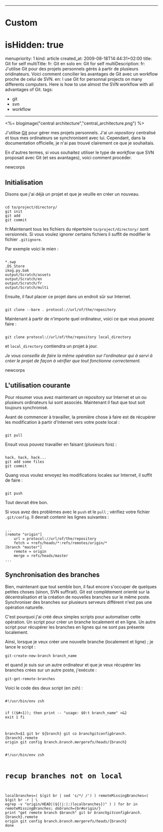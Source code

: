 -----

# Custom 
# isHidden:       true
menupriority:   1
kind:           article
created_at:           2009-08-18T14:44:31+02:00
title: Git for self
multiTitle: 
    fr: Git en solo
    en: Git for self
multiDescription:
    fr: J'utilise Git pour des projets personnels gérés à partir de plusieurs oridinateurs. Voici comment concilier les avantages de Git avec un workflow proche de celui de SVN.
    en: I use Git for personnal projects on many differents computers. Here is how to use almost the SVN workflow with all advantages of Git.
tags:
  - git
  - svn
  - workflow

-----

<%= blogimage("central architecture","central_architecture.png") %>

J'utilise [Git](http://www.git-scm.org/) pour gérer mes projets personnels.
J'ai un *repository* centralisé et tous mes ordinateurs se synchronisent avec lui.
Cependant, dans la documentation officielle, je n'ai pas trouvé clairement ce que je souhaitais.



En d'autres termes, si vous souhaitez utiliser le type de *workflow* que SVN proposait avec Git (et ses avantages), voici comment procéder.

newcorps

## Initialisation

Disons que j'ai déjà un projet et que je veuille en créer un nouveau.


<div>
<code class="zsh">
cd to/project/directory/
git init
git add
git commit
</code>
</div>


fr:Maintenant tous les fichiers du répertoire <code>to/project/directory/</code> sont *versionnés*. Si vous voulez ignorer certains fichiers il suffit de modifier le fichier <code>.gitignore</code>.


Par exemple voici le mien : 
<div>
<code class="zsh">
*.swp
.DS_Store
ikog.py.bak
output/Scratch/assets
output/Scratch/en
output/Scratch/fr
output/Scratch/multi
</code>
</div>


Ensuite, il faut placer ce projet dans un endroit sûr sur Internet.

<div>
<code class="zsh">
git clone --bare . protocol://url/of/the/repository
</code>
</div>


Maintenant à partir de n'importe quel ordinateur, voici ce que vous pouvez faire : 

<div>
<code class="zsh">
git clone protocol://url/of/the/repository local_directory
</code>
</div>


et <code>local_directory</code> contiendra un projet à jour.

<div class="encadre"><em>

Je vous conseille de faire la même opération sur l'ordinateur qui à servi à créer le projet de façon à vérifier que tout fonctionne correctement.
</em>
</div>

newcorps

## L'utilisation courante


Pour résumer vous avez maintenant un repository sur Internet et un ou plusieurs ordinateurs lui sont associés. Maintenant il faut que tout soit toujours synchronisé.



Avant de commencer à travailler, la première chose à faire est de récupérer les modification à partir d'Internet vers votre poste local : 

<div>
<code class="zsh">
git pull
</code>
</div>


Ensuit vous pouvez travailler en faisant (plusieurs fois) : 

<div>
<code class="zsh">
hack, hack, hack...
git add some files
git commit
</code>
</div>



Quang vous voulez envoyez les modifications locales sur Internet, il suffit de faire :


<div>
<code class="zsh">
git push
</code>
</div>


Tout devrait être bon.



Si vous avez des problèmes avec le <code>push</code> et le <code>pull</code> ; vérifiez votre fichier <code>.git/config</code>. Il devrait contenir les lignes suivantes :


<div>
<code class="zsh">
...
[remote "origin"]
	url = protocol://url/of/the/repository
	fetch = +refs/heads/*:refs/remotes/origin/*
[branch "master"]
	remote = origin
	merge = refs/heads/master
...
</code>
</div>

## Synchronisation des branches



Bien, maintenant que tout semble bon, il faut encore s'occuper de quelques petites choses (sinon, SVN suffirait).
Git est complètement orienté sur la décentralisation et la création de nouvelles branches sur le même poste. Synchroniser des branches sur plusieurs serveurs différent n'est pas une opération naturelle.



C'est pourquoi j'ai créé deux simples scripts pour automatiser cette opération. Un script pour créer un branche localement et en ligne. Un autre script pour récupérer les branches en lignes qui ne sont pas présente localement.


Ainsi, lorsque je veux créer une nouvelle branche (localement et ligne) ; je lance le script :


<code class="zsh">git-create-new-branch branch_name</code>



et quand je suis sur un autre ordinateur et que je veux récupérer les branches crées sur un autre poste, j'exécute :


<code class="zsh">git-get-remote-branches</code>


Voici le code des deux script (en zsh) : 

<div>
<code class="zsh" file="git-create-new-branch">
#!/usr/bin/env zsh

if (($#<1)); then
    print -- "usage: $0:t branch_name" >&2
    exit 1
fi

branch=$1
git br ${branch}
git co ${branch}
git config branch.${branch}.remote origin
git config branch.${branch}.merge refs/heads/${branch}
</code>
</div>

<div>
<code class="zsh" file="git-get-remote-branches">
#!/usr/bin/env zsh

# recup branches not on local
localbranches=( $(git br | sed 's/\*/ /') )
remoteMissingBranches=( $(git br -r | \
    egrep -v "origin/HEAD|(${(j:|:)localbranches})" ) )
for br in $remoteMissingBranches; do
  branch=${br#origin/}
  print "get remote branch $branch"
  git br ${branch}
  git config branch.${branch}.remote origin
  git config branch.${branch}.merge refs/heads/${branch}
done
</code>
</div>

